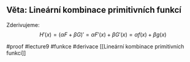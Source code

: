 ## Věta: Lineární kombinace primitivních funkcí

Zderivujeme:
$$
H'(x) = (\alpha F + \beta G)' = \alpha F'(x) + \beta G'(x) = \alpha f(x) + \beta g(x)
$$


#proof #lecture9 #funkce  #derivace
[[Lineární kombinace primitivních funkcí]]